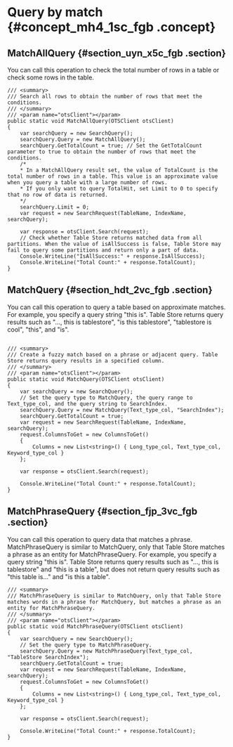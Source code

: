 # Query by match {#concept_mh4_1sc_fgb .concept}

## MatchAllQuery {#section_uyn_x5c_fgb .section}

You can call this operation to check the total number of rows in a table or check some rows in the table.

```
/// <summary>
/// Search all rows to obtain the number of rows that meet the conditions.
/// </summary>
/// <param name="otsClient"></param>
public static void MatchAllQuery(OTSClient otsClient)
{
    var searchQuery = new SearchQuery();
    searchQuery.Query = new MatchAllQuery();
    searchQuery.GetTotalCount = true; // Set the GetTotalCount parameter to true to obtain the number of rows that meet the conditions.
    /*
    * In a MatchAllQuery result set, the value of TotalCount is the total number of rows in a table. This value is an approximate value when you query a table with a large number of rows.
    * If you only want to query TotalHit, set Limit to 0 to specify that no row of data is returned.
    */
    searchQuery.Limit = 0;
    var request = new SearchRequest(TableName, IndexName, searchQuery);

    var response = otsClient.Search(request);
    // Check whether Table Store returns matched data from all partitions. When the value of isAllSuccess is false, Table Store may fail to query some partitions and return only a part of data.
    Console.WriteLine("IsAllSuccess:" + response.IsAllSuccess);
    Console.WriteLine("Total Count:" + response.TotalCount);
}
```

## MatchQuery {#section_hdt_2vc_fgb .section}

You can call this operation to query a table based on approximate matches. For example, you specify a query string "this is". Table Store returns query results such as "..., this is tablestore", "is this tablestore", "tablestore is cool", "this", and "is".

```

/// <summary>
/// Create a fuzzy match based on a phrase or adjacent query. Table Store returns query results in a specified column.
/// </summary>
/// <param name="otsClient"></param>
public static void MatchQuery(OTSClient otsClient)
{
    var searchQuery = new SearchQuery();
    // Set the query type to MatchQuery, the query range to Text_type_col, and the query string to SearchIndex.
    searchQuery.Query = new MatchQuery(Text_type_col, "SearchIndex");
    searchQuery.GetTotalCount = true;
    var request = new SearchRequest(TableName, IndexName, searchQuery);
    request.ColumnsToGet = new ColumnsToGet()
    {
        Columns = new List<string>() { Long_type_col, Text_type_col, Keyword_type_col }
    };

    var response = otsClient.Search(request);

    Console.WriteLine("Total Count:" + response.TotalCount);
}
```

## MatchPhraseQuery {#section_fjp_3vc_fgb .section}

You can call this operation to query data that matches a phrase. MatchPhraseQuery is similar to MatchQuery, only that Table Store matches a phrase as an entity for MatchPhraseQuery. For example, you specify a query string "this is". Table Store returns query results such as "..., this is tablestore" and "this is a table", but does not return query results such as "this table is..." and "is this a table".

```
/// <summary>
/// MatchPhraseQuery is similar to MatchQuery, only that Table Store matches words in a phrase for MatchQuery, but matches a phrase as an entity for MatchPhraseQuery.
/// </summary>
/// <param name="otsClient"></param>
public static void MatchPhraseQuery(OTSClient otsClient)
{
    var searchQuery = new SearchQuery();
    // Set the query type to MatchPhraseQuery.
    searchQuery.Query = new MatchPhraseQuery(Text_type_col, "TableStore SearchIndex");
    searchQuery.GetTotalCount = true;
    var request = new SearchRequest(TableName, IndexName, searchQuery);
    request.ColumnsToGet = new ColumnsToGet()
    {
        Columns = new List<string>() { Long_type_col, Text_type_col, Keyword_type_col }
    };
    
    var response = otsClient.Search(request);

    Console.WriteLine("Total Count:" + response.TotalCount);
}
```

